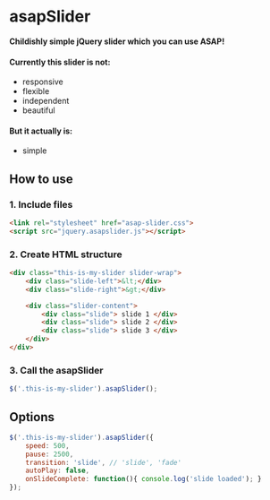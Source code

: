 # asapSlider

**Childishly simple jQuery slider which you can use ASAP!**

#### Currently this slider is not:
- responsive
- flexible
- independent
- beautiful

#### But it actually is:
- simple

## How to use

### 1. Include files

```html
<link rel="stylesheet" href="asap-slider.css">
<script src="jquery.asapslider.js"></script>
```

### 2. Create HTML structure

```html
<div class="this-is-my-slider slider-wrap">
	<div class="slide-left">&lt;</div>
	<div class="slide-right">&gt;</div>

	<div class="slider-content">
    	<div class="slide"> slide 1 </div>
        <div class="slide"> slide 2 </div>
        <div class="slide"> slide 3 </div>
	</div>
</div>
```

### 3. Call the asapSlider

```javascript
$('.this-is-my-slider').asapSlider();
```

## Options
```javascript
$('.this-is-my-slider').asapSlider({
    speed: 500,
    pause: 2500,
    transition: 'slide', // 'slide', 'fade'
    autoPlay: false,
    onSlideComplete: function(){ console.log('slide loaded'); }
});
```
